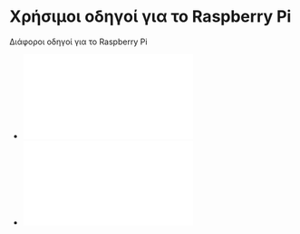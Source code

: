 # Χρήσιμοι οδηγοί για το Raspberry Pi

 Διάφοροι οδηγοί για το Raspberry Pi

 * ![Εγκατάσταση Raspberry Pi OS Lite](raspberryos-lite/README.md)
 * ![Ενέργειες μετά την εγκατάσταση](first-boot/README.md)
